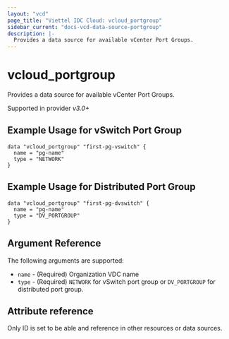 ```yaml
---
layout: "vcd"
page_title: "Viettel IDC Cloud: vcloud_portgroup"
sidebar_current: "docs-vcd-data-source-portgroup"
description: |-
  Provides a data source for available vCenter Port Groups.
---
```


# vcloud\_portgroup

Provides a data source for available vCenter Port Groups.

Supported in provider *v3.0+*


## Example Usage for vSwitch Port Group

```hcl
data "vcloud_portgroup" "first-pg-vswitch" {
  name = "pg-name"
  type = "NETWORK"
}
```

## Example Usage for Distributed Port Group

```hcl
data "vcloud_portgroup" "first-pg-dvswitch" {
  name = "pg-name"
  type = "DV_PORTGROUP"
}
```

## Argument Reference

The following arguments are supported:

* `name` - (Required) Organization VDC name
* `type` - (Required) `NETWORK` for vSwitch port group or `DV_PORTGROUP` for distributed port group.

## Attribute reference

Only ID is set to be able and reference in other resources or data sources.
